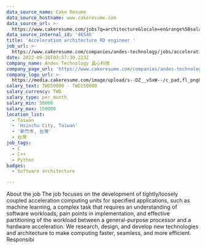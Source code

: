 ```yaml
---
data_source_name: Cake Resume
data_source_hostname: www.cakeresume.com
data_source_url: >-
  https://www.cakeresume.com/jobs?q=architecture&locale=en&range%5Bsalary_range%5D%5Bmin%5D=1000000&page=4
data_source_internal_id: '46546'
title: 'Acceleration architecture RD engineer '
job_url: >-
  https://www.cakeresume.com/companies/andes-technology/jobs/acceleration-architecture-rd-engineer
date: 2022-09-20T03:57:30.223Z
company_name: Andes Technology 晶心科技
company_page_url: 'https://www.cakeresume.com/companies/andes-technology'
company_logo_url: >-
  https://media.cakeresume.com/image/upload/s--DZ__v5xW--/c_pad,fl_png8,h_200,w_200/v1662349969/iqb0owanivsth9kwyzib.png
salary_text: TWD50000 - TWD150000
salary_currency: TWD
salary_type: per_month
salary_min: 50000
salary_max: 150000
location_list:
  - Taiwan
  - 'Hsinchu City, Taiwan'
  - '新竹市, 台灣'
  - 台灣
job_tags:
  - C
  - C++
  - Python
badges:
  - Software architecture

---
```


About the job The job focuses on the development of tightly/loosely coupled acceleration computing units for specified applications, such as machine learning, a complex task that requires an understanding of software workloads, pain points in implementation, and effective partitioning of the workload between a general-purpose processor and a hardware acceleration. We research, design, and develop new technologies and architecture to make computing faster, seamless, and more efficient. Responsibi